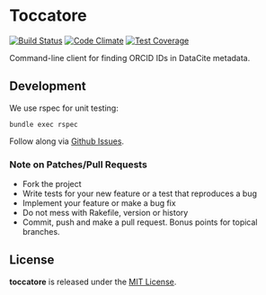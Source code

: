 # Toccatore

[![Build Status](https://travis-ci.org/datacite/toccatore.svg?branch=master)](https://travis-ci.org/datacite/toccatore)
[![Code Climate](https://codeclimate.com/github/datacite/toccatore/badges/gpa.svg)](https://codeclimate.com/github/datacite/toccatore)
[![Test Coverage](https://codeclimate.com/github/datacite/toccatore/badges/coverage.svg)](https://codeclimate.com/github/datacite/toccatore/coverage)

Command-line client for finding ORCID IDs in DataCite metadata.

## Development

We use rspec for unit testing:

```
bundle exec rspec
```

Follow along via [Github Issues](https://github.com/datacite/toccatore/issues).

### Note on Patches/Pull Requests

* Fork the project
* Write tests for your new feature or a test that reproduces a bug
* Implement your feature or make a bug fix
* Do not mess with Rakefile, version or history
* Commit, push and make a pull request. Bonus points for topical branches.

## License
**toccatore** is released under the [MIT License](https://github.com/datacite/toccatore/blob/master/LICENSE.md).

